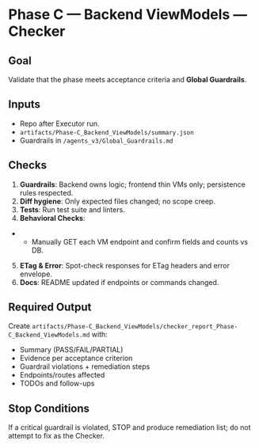 # Phase C — Backend ViewModels — Checker

## Goal
Validate that the phase meets acceptance criteria and **Global Guardrails**.

## Inputs
- Repo after Executor run.
- `artifacts/Phase-C_Backend_ViewModels/summary.json`
- Guardrails in `/agents_v3/Global_Guardrails.md`

## Checks
1. **Guardrails**: Backend owns logic; frontend thin VMs only; persistence rules respected.
2. **Diff hygiene**: Only expected files changed; no scope creep.
3. **Tests**: Run test suite and linters.
4. **Behavioral Checks**:
- - Manually GET each VM endpoint and confirm fields and counts vs DB.
5. **ETag & Error**: Spot-check responses for ETag headers and error envelope.
6. **Docs**: README updated if endpoints or commands changed.

## Required Output
Create `artifacts/Phase-C_Backend_ViewModels/checker_report_Phase-C_Backend_ViewModels.md` with:
- Summary (PASS/FAIL/PARTIAL)
- Evidence per acceptance criterion
- Guardrail violations + remediation steps
- Endpoints/routes affected
- TODOs and follow-ups

## Stop Conditions
If a critical guardrail is violated, STOP and produce remediation list; do not attempt to fix as the Checker.
